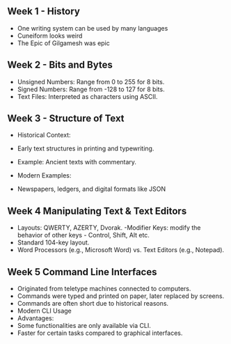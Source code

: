## Week 1 - History
- One writing system can be used by many languages
- Cuneiform looks weird
- The Epic of Gilgamesh was epic

## Week 2 - Bits and Bytes
- Unsigned Numbers: Range from 0 to 255 for 8 bits.
- Signed Numbers: Range from -128 to 127 for 8 bits.
- Text Files: Interpreted as characters using ASCII.

## Week 3 - Structure of Text
- Historical Context:
- Early text structures in printing and typewriting.
- Example: Ancient texts with commentary.
  
- Modern Examples:
- Newspapers, ledgers, and digital formats like JSON

## Week 4 Manipulating Text & Text Editors
- Layouts:
QWERTY, AZERTY, Dvorak.
-Modifier Keys: modify the behavior of other keys - Control, Shift, Alt etc.
- Standard 104-key layout.
- Word Processors (e.g., Microsoft Word) vs. Text Editors (e.g., Notepad).

## Week 5 Command Line Interfaces
- Originated from teletype machines connected to computers.
- Commands were typed and printed on paper, later replaced by screens.
- Commands are often short due to historical reasons.
- Modern CLI Usage
- Advantages:
- Some functionalities are only available via CLI.
- Faster for certain tasks compared to graphical interfaces.
